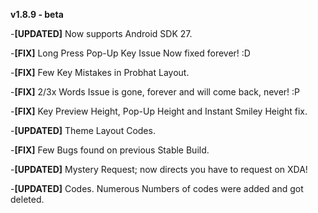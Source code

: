 **v1.8.9 - beta**

-**[UPDATED]** Now supports Android SDK 27.

-**[FIX]** Long Press Pop-Up Key Issue Now fixed forever! :D  

-**[FIX]** Few Key Mistakes in Probhat Layout.

-**[FIX]** 2/3x Words Issue is gone, forever and will come back, never! :P

-**[FIX]** Key Preview Height, Pop-Up Height and Instant Smiley Height fix.

-**[UPDATED]** Theme Layout Codes. 

-**[FIX]** Few Bugs found on previous Stable Build.

-**[UPDATED]** Mystery Request; now directs you have to request on XDA! 

-**[UPDATED]** Codes. Numerous Numbers of codes were added and got deleted.